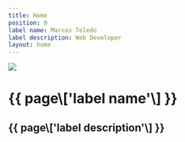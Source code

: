 ```yaml
---
title: Home
position: 0
label name: Marcos Toledo
label description: Web Developer
layout: home
---
```


<div class="home-container">
<div>
<img class="img-background" src="/uploads/landscape.jpg">
<div class="img-background-layer" ></div>
<h1 class="label-name"> {{ page\['label name'\] }}
<h2 class="label-description"> {{ page\['label description'\] }} 
</div>
<div class="second-part"></div>
</div>